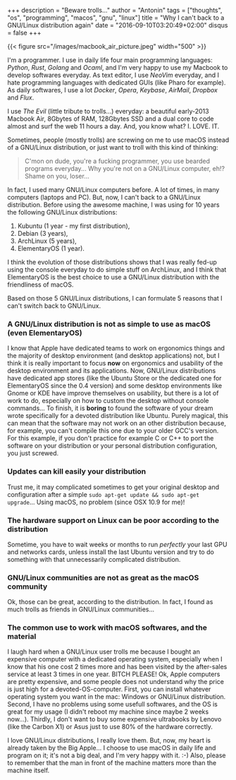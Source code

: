 +++
description = "Beware trolls..."
author = "Antonin"
tags = ["thoughts", "os", "programming", "macos", "gnu", "linux"]
title = "Why I can't back to a GNU/Linux distribution again"
date = "2016-09-10T03:20:49+02:00"
disqus = false
+++

{{< figure src="/images/macbook_air_picture.jpeg" width="500" >}}

I'm a programmer.
I use in daily life four main programming languages: _Python_, _Rust_, _Golang_ and _Ocaml_, and I'm very happy to use my Macbook to develop softwares everyday.
As text editor, I use _NeoVim_ everyday, and I hate programming languages with dedicated GUIs (like Pharo for example).
As daily softwares, I use a lot _Docker_, _Opera_, _Keybase_, _AirMail_, _Dropbox_ and _Flux_.

I use _The Evil_ (little tribute to trolls...) everyday: a beautiful early-2013 Macbook Air, 8Gbytes of RAM, 128Gbytes SSD and a dual core to code almost and surf the web 11 hours a day.
And, you know what? I. LOVE. IT.

Sometimes, people (mostly trolls) are screwing on me to use macOS instead of a GNU/Linux distribution, or just want to troll with this kind of thinking:

>	C'mon on dude, you're a fucking programmer, you use bearded programs everyday...
>	Why you're not on a GNU/Linux computer, eh!?
>	Shame on you, loser...

In fact, I used many GNU/Linux computers before.
A lot of times, in many computers (laptops and PC).
But, now, I can't back to a GNU/Linux distribution.
Before using the awesome machine, I was using for 10 years the following GNU/Linux distributions:

1.	Kubuntu (1 year - my first distribution),
2.	Debian (3 years),
3.	ArchLinux (5 years),
4.	ElementaryOS (1 year).

I think the evolution of those distributions shows that I was really fed-up using the console everyday to do simple stuff on ArchLinux, and I think that ElementaryOS is the best choice to use a GNU/Linux distribution with the friendliness of macOS.

Based on those 5 GNU/Linux distributions, I can formulate 5 reasons that I can't switch back to GNU/Linux.

### A GNU/Linux distribution is not as simple to use as macOS (even ElementaryOS)

I know that Apple have dedicated teams to work on ergonomics things and the majority of desktop environment (and desktop applications) not, but I think it is really important to focus **now** on ergonomics and usability of the desktop environment and its applications.
Now, GNU/Linux distributions have dedicated app stores (like the Ubuntu Store or the dedicated one for ElementaryOS since the 0.4 version) and some desktop environments like Gnome or KDE have improve themselves on usability, but there is a lot of work to do, especially on how to custom the desktop without console commands...
To finish, it is **boring** to found the software of your dream wrote specifically for a devoted distribution like Ubuntu. Purely magical, this can mean that the software may not work on an other distribution because, for example, you can't compile this one due to your older GCC's version. For this example, if you don't practice for example C or C++ to port the software on your distribution or your personal distribution configuration, you just screwed.

### Updates can kill easily your distribution

Trust me, it may complicated sometimes to get your original desktop and configuration after a simple `sudo apt-get update && sudo apt-get upgrade`...
Using macOS, no problem (since OSX 10.9 for me)!

### The hardware support on Linux can be poor according to the distribution

Sometime, you have to wait weeks or months to run _perfectly_ your last GPU and networks cards, unless install the last Ubuntu version and try to do something <TROLL>with that unnecessarily complicated distribution</TROLL>.

### GNU/Linux communities are not as great as the macOS community

Ok, those can be great, according to the distribution.
In fact, I found as much trolls as friends in GNU/Linux communities...

### The common use to work with macOS softwares, and the material

I laugh hard when a GNU/Linux user trolls me because I bought an expensive computer with a dedicated operating system, especially when I know that his one cost 2 times more and has been visited by the after-sales service at least 3 times in one year. BITCH PLEASE!
Ok, Apple computers are pretty expensive, and some people does not understand why the price is just high for a devoted-OS-computer.
First, you can install whatever operating system you want in the mac: Windows or GNU/Linux distribution.
Second, I have no problems using some usefull softwares, and the OS is great for my usage (I didn't reboot my machine since maybe 2 weeks now...).
Thirdly, I don't want to buy some expensive ultrabooks by Lenovo (like the Carbon X1) or Asus just to use 80% of the hardware correctly.


I love GNU/Linux distributions, I really love them. But, now, my heart is already taken by the Big Apple...
I choose to use macOS in daily life and program on it; it's not a big deal, and I'm very happy with it. :-)
Also, please to remember that the man in front of the machine matters more than the machine itself.
